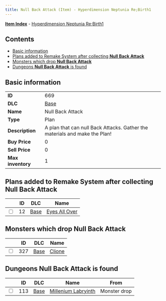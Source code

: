 ```yaml
---
title: Null Back Attack (Item) - Hyperdimension Neptunia Re;Birth1
---
```


[**Item Index**](/neptunia/rb1/item/index.html) - [Hyperdimension Neptunia Re;Birth1](/neptunia/rb1)

## Contents

- [Basic information](#basic-information)
- [Plans added to Remake System after collecting **Null Back Attack**](#plans-added-to-remake-system-after-collecting-null-back-attack)
- [Monsters which drop **Null Back Attack**](#monsters-which-drop-null-back-attack)
- [Dungeons **Null Back Attack** is found](#dungeons-null-back-attack-is-found)

## Basic information

|   |   |
| -- | -- |
| **ID** | 669 |
| **DLC** | [Base](/neptunia/rb1/dlc/1-base.html) |
| **Name** | Null Back Attack |
| **Type** | Plan |
| **Description** | A plan that can null Back Attacks. Gather the materials and make the Plan! |
| **Buy Price** | 0 |
| **Sell Price** | 0 |
| **Max inventory** | 1 |


## Plans added to Remake System after collecting **Null Back Attack**

|    | ID | DLC | Name |
| -- | -- | --- | ---- |
| <input type="checkbox" id="rb1-remake-1-12" class="trackbox" /> | 12 | [Base](/neptunia/rb1/dlc/1-base.html) | [Eyes All Over](/neptunia/rb1/remake/1-12-eyes-all-over.html) |


## Monsters which drop **Null Back Attack**

|    | ID | DLC | Name |
| -- | -- | --- | ---- |
| <input type="checkbox" id="rb1-monster-1-327" class="trackbox" /> | 327 | [Base](/neptunia/rb1/dlc/1-base.html) | [Clione](/neptunia/rb1/monster/1-327-clione.html) |


## Dungeons **Null Back Attack** is found

|    | ID | DLC | Name | From |
| -- | -- | --- | ---- | ---- |
| <input type="checkbox" id="rb1-dungeon-1-113" class="trackbox" /> | 113 | [Base](/neptunia/rb1/dlc/1-base.html) | [Millenium Labryinth](/neptunia/rb1/dungeon/1-113-millenium-labryinth.html) | Monster drop |
